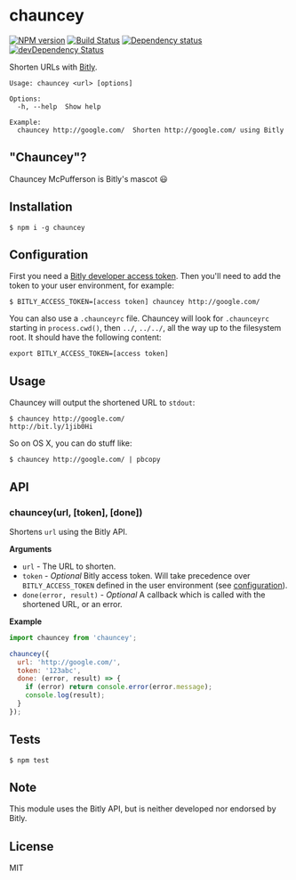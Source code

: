 # chauncey

[![NPM version](https://badge.fury.io/js/chauncey.svg)](http://badge.fury.io/js/chauncey)
[![Build Status](https://travis-ci.org/tanem/chauncey.png?branch=master)](https://travis-ci.org/tanem/chauncey)
[![Dependency status](https://david-dm.org/tanem/chauncey.svg)](https://david-dm.org/tanem/chauncey)
[![devDependency Status](https://david-dm.org/tanem/chauncey/dev-status.svg)](https://david-dm.org/tanem/chauncey#info=devDependencies)

Shorten URLs with [Bitly](https://bitly.com/).

```
Usage: chauncey <url> [options]

Options:
  -h, --help  Show help

Example:
  chauncey http://google.com/  Shorten http://google.com/ using Bitly
```

## "Chauncey"?

Chauncey McPufferson is Bitly's mascot :smiley:

## Installation

```
$ npm i -g chauncey
```

## Configuration

First you need a [Bitly developer access token](http://dev.bitly.com/authentication.html). Then you'll need to add the token to your user environment, for example:

```
$ BITLY_ACCESS_TOKEN=[access token] chauncey http://google.com/
```

You can also use a `.chaunceyrc` file. Chauncey will look for `.chaunceyrc` starting in `process.cwd()`, then `../`, `../../`, all the way up to the filesystem root. It should have the following content:

```
export BITLY_ACCESS_TOKEN=[access token]
```

## Usage

Chauncey will output the shortened URL to `stdout`:

```
$ chauncey http://google.com/
http://bit.ly/1jib0Hi
```

So on OS X, you can do stuff like:

```
$ chauncey http://google.com/ | pbcopy
```

## API

### chauncey(url, [token], [done])

Shortens `url` using the Bitly API.

__Arguments__

* `url` - The URL to shorten.
* `token` - *Optional* Bitly access token. Will take precedence over `BITLY_ACCESS_TOKEN` defined in the user environment (see [configuration](#configuration)).
* `done(error, result)` - *Optional* A callback which is called with the shortened URL, or an error.

__Example__

```js
import chauncey from 'chauncey';

chauncey({
  url: 'http://google.com/',
  token: '123abc',
  done: (error, result) => {
    if (error) return console.error(error.message);
    console.log(result);
  }
});
```

## Tests

```
$ npm test
```

## Note

This module uses the Bitly API, but is neither developed nor endorsed by Bitly.

## License

MIT